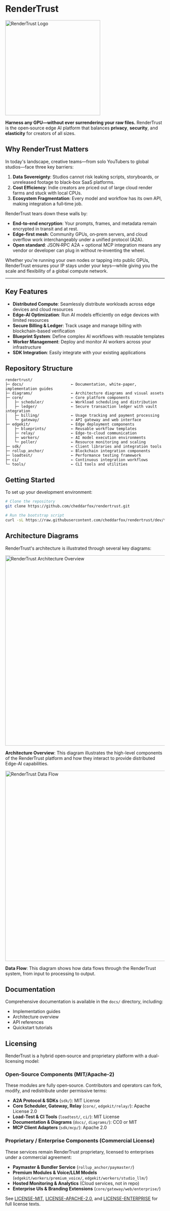 # RenderTrust

<img src="diagrams/RenderTrust_prime_logo.png" alt="RenderTrust Logo" width="300"/>

**Harness any GPU—without ever surrendering your raw files.** RenderTrust is the open‑source edge AI platform that balances **privacy**, **security**, and **elasticity** for creators of all sizes.

## Why RenderTrust Matters

In today's landscape, creative teams—from solo YouTubers to global studios—face three key barriers:

1. **Data Sovereignty**: Studios cannot risk leaking scripts, storyboards, or unreleased footage to black‑box SaaS platforms.
2. **Cost Efficiency**: Indie creators are priced out of large cloud render farms and stuck with local CPUs.
3. **Ecosystem Fragmentation**: Every model and workflow has its own API, making integration a full‑time job.

RenderTrust tears down these walls by:

- **End‑to‑end encryption**: Your prompts, frames, and metadata remain encrypted in transit and at rest.
- **Edge‑first mesh**: Community GPUs, on‑prem servers, and cloud overflow work interchangeably under a unified protocol (A2A).
- **Open standard**: JSON‑RPC A2A + optional MCP integration means any vendor or developer can plug in without re‑inventing the wheel.

Whether you're running your own nodes or tapping into public GPUs, RenderTrust ensures your IP stays under your keys—while giving you the scale and flexibility of a global compute network.

---

## Key Features

- **Distributed Compute**: Seamlessly distribute workloads across edge devices and cloud resources
- **Edge-AI Optimization**: Run AI models efficiently on edge devices with limited resources
- **Secure Billing & Ledger**: Track usage and manage billing with blockchain-based verification
- **Blueprint System**: Define complex AI workflows with reusable templates
- **Worker Management**: Deploy and monitor AI workers across your infrastructure
- **SDK Integration**: Easily integrate with your existing applications

## Repository Structure

```
rendertrust/
├─ docs/                     ← Documentation, white-paper, implementation guides
├─ diagrams/                 ← Architecture diagrams and visual assets
├─ core/                     ← Core platform components
│   ├─ scheduler/            ← Workload scheduling and distribution
│   ├─ ledger/               ← Secure transaction ledger with vault integration
│   ├─ billing/              ← Usage tracking and payment processing
│   └─ gateway/              ← API gateway and web interface
├─ edgekit/                  ← Edge deployment components
│   ├─ blueprints/           ← Reusable workflow templates
│   ├─ relay/                ← Edge-to-cloud communication
│   ├─ workers/              ← AI model execution environments
│   └─ poller/               ← Resource monitoring and scaling
├─ sdk/                      ← Client libraries and integration tools
├─ rollup_anchor/            ← Blockchain integration components
├─ loadtest/                 ← Performance testing framework
├─ ci/                       ← Continuous integration workflows
└─ tools/                    ← CLI tools and utilities
```

## Getting Started

To set up your development environment:

```bash
# Clone the repository
git clone https://github.com/cheddarfox/rendertrust.git

# Run the bootstrap script
curl -sL https://raw.githubusercontent.com/cheddarfox/rendertrust/dev/tools/bootstrap.sh | bash
```

## Architecture Diagrams

RenderTrust's architecture is illustrated through several key diagrams:

<img src="diagrams/diagram 1_RenderTrust.png" alt="RenderTrust Architecture Overview" width="600"/>

**Architecture Overview**: This diagram illustrates the high-level components of the RenderTrust platform and how they interact to provide distributed Edge-AI capabilities.

<img src="diagrams/diagram 2_RenderTrust.png" alt="RenderTrust Data Flow" width="600"/>

**Data Flow**: This diagram shows how data flows through the RenderTrust system, from input to processing to output.

## Documentation

Comprehensive documentation is available in the `docs/` directory, including:
- Implementation guides
- Architecture overview
- API references
- Quickstart tutorials

## Licensing

RenderTrust is a hybrid open‑source and proprietary platform with a dual-licensing model:

### Open‑Source Components (MIT/Apache-2)

These modules are fully open‑source. Contributors and operators can fork, modify, and redistribute under permissive terms:

* **A2A Protocol & SDKs** (`sdk/`): MIT License
* **Core Scheduler, Gateway, Relay** (`core/`, `edgekit/relay/`): Apache License 2.0
* **Load‑Test & CI Tools** (`loadtest/`, `ci/`): MIT License
* **Documentation & Diagrams** (`docs/`, `diagrams/`): CC0 or MIT
* **MCP Client Adapters** (`sdk/mcp/`): Apache 2.0

### Proprietary / Enterprise Components (Commercial License)

These services remain RenderTrust proprietary, licensed to enterprises under a commercial agreement:

* **Paymaster & Bundler Service** (`rollup_anchor/paymaster/`)
* **Premium Modules & Voice/LLM Models** (`edgekit/workers/premium_voice/`, `edgekit/workers/studio_llm/`)
* **Hosted Monitoring & Analytics** (Cloud services, not in repo)
* **Enterprise UIs & Branding Extensions** (`core/gateway/web/enterprise/`)

See [LICENSE-MIT](./LICENSE-MIT), [LICENSE-APACHE-2.0](./LICENSE-APACHE-2.0), and [LICENSE-ENTERPRISE](./LICENSE-ENTERPRISE) for full license texts.
